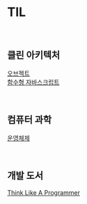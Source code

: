 # TIL

<br>

## 클린 아키텍처

[오브젝트](https://github.com/noy3928/TIL/tree/main/Books/Object)  
[함수형 자바스크립트](https://github.com/noy3928/TIL/tree/main/Books/FunctionalJavascript)

<br>

## 컴퓨터 과학

[운영체제](https://github.com/noy3928/TIL/tree/main/ComputerScience/OperatingSystem)

<br>

## 개발 도서

[Think Like A Programmer](https://github.com/noy3928/TIL/tree/main/Books/ThinkLikeAProgrammer)
